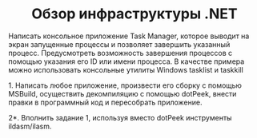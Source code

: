 <h1 align="center">Обзор инфраструктуры .NET</h1>
<p>Написать консольное приложение Task Manager, которое выводит на экран запущенные процессы и позволяет завершить указанный процесс. Предусмотреть возможность завершения процессов с помощью указания его ID или имени процесса. В качестве примера можно использовать консольные утилиты Windows tasklist и taskkill
<p> 1. Написать любое приложение, произвести его сборку с помощью MSBuild, осуществить декомпиляцию с помощью dotPeek, внести правки в программный код и пересобрать приложение.
<p> 2*. Вполнить задание 1, используя вместо dotPeek инструменты ildasm/ilasm.
